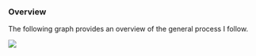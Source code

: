 ### Overview
The following graph provides an overview of the general process I follow.

[![](https://mermaid.ink/img/pako:eNpdUclqwzAQ_ZVBh-JAQrMHfGgppIUccmlyKrqo0tgRsSWjpcFE-fdKMm1oT9Lb5sHMlXAtkJQEoDasO8FxSxV11n8OcM-aCzMIL4o1vZU2idRNi51A5WTVw5ts0PUdjuABZsWPLaF5EcOSS-0t7JSL_udELwpUYpTmxPdP1zt-obEIr6qWCtFIVQ91y-JoJKsxOSRe0pRVMbijJ8F1ceC6QxEd1jcuUZv_PTCFyeQpHLBB7uCodRPDAWZZm2XNOuYkfxS9Yq3kYZ6leVJ6tGF5h0qHRUbLHEvdoCu4aHMOqyysktAZzdHasM7UOlIbMiYtmpZJEZd-pQqAEnfCFikp41cwc6aEqlv0Me_0oVeclM54HBOjfX0iZcUaG5HvBHO4jXsxrP1lO6Y-tL5jFNJpsx9unE99-wbKR6kv?type=png)](https://mermaid-js.github.io/mermaid-live-editor/edit#pako:eNpdUclqwzAQ_ZVBh-JAQrMHfGgppIUccmlyKrqo0tgRsSWjpcFE-fdKMm1oT9Lb5sHMlXAtkJQEoDasO8FxSxV11n8OcM-aCzMIL4o1vZU2idRNi51A5WTVw5ts0PUdjuABZsWPLaF5EcOSS-0t7JSL_udELwpUYpTmxPdP1zt-obEIr6qWCtFIVQ91y-JoJKsxOSRe0pRVMbijJ8F1ceC6QxEd1jcuUZv_PTCFyeQpHLBB7uCodRPDAWZZm2XNOuYkfxS9Yq3kYZ6leVJ6tGF5h0qHRUbLHEvdoCu4aHMOqyysktAZzdHasM7UOlIbMiYtmpZJEZd-pQqAEnfCFikp41cwc6aEqlv0Me_0oVeclM54HBOjfX0iZcUaG5HvBHO4jXsxrP1lO6Y-tL5jFNJpsx9unE99-wbKR6kv)